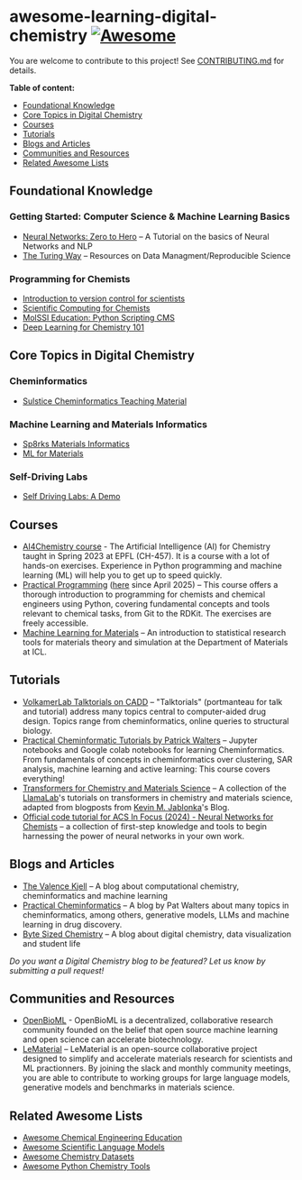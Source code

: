 # awesome-learning-digital-chemistry [![Awesome](https://awesome.re/badge-flat2.svg)](https://awesome.re)
You are welcome to contribute to this project! See [CONTRIBUTING.md](CONTRIBUTING.md) for details.

**Table of content:**
- [Foundational Knowledge](#foundations)
- [Core Topics in Digital Chemistry](#core-topics)
- [Courses](#courses)
- [Tutorials](#tutorials)
- [Blogs and Articles](#blogs)
- [Communities and Resources](#communities)
- [Related Awesome Lists](#related)

<!-- headings -->
<a id="foundations"></a>
## Foundational Knowledge

### Getting Started: Computer Science & Machine Learning Basics
* [Neural Networks: Zero to Hero](https://github.com/karpathy/nn-zero-to-hero) – A Tutorial on the basics of Neural Networks and NLP
* [The Turing Way](https://github.com/the-turing-way/the-turing-way) – Resources on Data Managment/Reproducible Science

### Programming for Chemists
* [Introduction to version control for scientists](https://laserkelvin.github.io/blog/2021/10/contributing-github/)
* [Scientific Computing for Chemists](https://weisscharlesj.github.io/SciCompforChemists/notebooks/introduction/intro.html)
* [MolSSI Education: Python Scripting CMS](https://github.com/MolSSI-Education/python_scripting_cms)
* [Deep Learning for Chemistry 101](https://github.com/rociomer/dl-chem-101)

<a id="core-topics"></a>
## Core Topics in Digital Chemistry

### Cheminformatics
* [Sulstice Cheminformatics Teaching Material](https://github.com/Sulstice/Cheminformatics-Teaching-Material)

### Machine Learning and Materials Informatics
* [Sp8rks Materials Informatics](https://github.com/sp8rks/MaterialsInformatics)
* [ML for Materials](https://github.com/aronwalsh/MLforMaterials)

### Self-Driving Labs
* [Self Driving Labs: A Demo](https://github.com/sparks-baird/self-driving-lab-demo)


<a id="courses"></a>
## Courses

* [AI4Chemistry course](https://github.com/schwallergroup/ai4chem_course) - The Artificial Intelligence (AI) for Chemistry taught in Spring 2023 at EPFL (CH-457). It is a course with a lot of hands-on exercises. Experience in Python programming and machine learning (ML) will help you to get up to speed quickly.
* [Practical Programming](https://schwallergroup.github.io/practical-programming-in-chemistry/) ([here](https://patwalters.github.io/) since April 2025) – 
This course offers a thorough introduction to programming for chemists and chemical engineers using Python, covering fundamental concepts and tools relevant to chemical tasks, from Git to the RDKit. The exercises are freely accessible.
* [Machine Learning for Materials](https://aronwalsh.github.io/MLforMaterials/Overview.html) – An introduction to statistical research tools for materials theory and simulation at the Department of Materials at ICL.
  
<a id="tutorials"></a>
## Tutorials

* [VolkamerLab Talktorials on CADD](https://projects.volkamerlab.org/teachopencadd/talktorials.html) – "Talktorials" (portmanteau for talk and tutorial) address many topics central to computer-aided drug design. Topics range from cheminformatics, online queries to structural biology.
* [Practical Cheminformatic Tutorials by Patrick Walters](https://github.com/PatWalters/practical_cheminformatics_tutorials) – Jupyter notebooks and Google colab notebooks for learning Cheminformatics. From fundamentals of concepts in cheminformatics over clustering, SAR analysis, machine learning and active learning: This course covers everything!
* [Transformers for Chemistry and Materials Science](https://github.com/lamalab-org/llm-tutorial) – A collection of the [LlamaLab](https://github.com/lamalab-org)'s tutorials on transformers in chemistry and materials science, adapted from blogposts from [Kevin M. Jablonka](https://kjablonka.com/index.html#category=llm)'s Blog.
* [Official code tutorial for ACS In Focus (2024) - Neural Networks for Chemists](https://github.com/omics101/acs-neural-networks) – a collection of first-step knowledge and tools to begin harnessing the power of neural networks in your own work.


<a id="blogs"></a>
## Blogs and Articles
* [The Valence Kjell](https://www.valencekjell.com/) – A blog about computational chemistry, cheminformatics and machine learning
* [Practical Cheminformatics](https://practicalcheminformatics.blogspot.com/) – A blog by Pat Walters about many topics in cheminformatics, among others, generative models, LLMs and machine learning in drug discovery.
* [Byte Sized Chemistry](https://bytesizedchem.com) – A blog about digital chemistry, data visualization and student life

*Do you want a Digital Chemistry blog to be featured? Let us know by submitting a pull request!*

<a id="communities"></a>
## Communities and Resources

* [OpenBioML](https://www.openbioml.org/) - OpenBioML is a decentralized, collaborative research community founded on the belief that open source machine learning and open science can accelerate biotechnology.
* [LeMaterial](https://lematerial.org/) – LeMaterial is an open-source collaborative project designed to simplify and accelerate materials research for scientists and ML practionners. By joining the slack and monthly community meetings, you are able to contribute to working groups for large language models, generative models and benchmarks in materials science.

<a id="related"></a>
## Related Awesome Lists
* [Awesome Chemical Engineering Education](https://github.com/kevingreenman/awesome-chemical-engineering-education)
* [Awesome Scientific Language Models](https://github.com/yuzhimanhua/Awesome-Scientific-Language-Models)
* [Awesome Chemistry Datasets](https://github.com/kjappelbaum/awesome-chemistry-datasets)
* [Awesome Python Chemistry Tools](https://github.com/lmmentel/awesome-python-chemistry)
